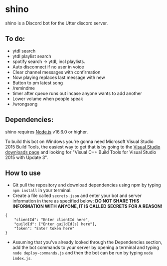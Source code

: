 # shino
shino is a Discord bot for the Utter discord server.

## To do:
- ytdl search
- ytdl playlist search
- spotify search -> ytdl, incl playlists.
- Auto disconnect if no user in voice
- Clear channel messages with confirmation
- Now playing replaces last message with new
- Button to pm latest song
- /remindme
- timer after queue runs out incase anyone wants to add another
- Lower volume when people speak
- /wrongsong

## Dependencies:
shino requires [Node.js](https://nodejs.org/) v16.6.0 or higher.

To build this bot on Windows you're gonna need Microsoft Visual Studio 2015 Build Tools, the easiest way to get that is by going to the [Visual Studio downloads page](https://my.visualstudio.com/Downloads) and looking for "Visual C++ Build Tools for Visual Studio 2015 with Update 3".

## How to use
- Git pull the repository and download dependencies using npm by typing `npm install` in your terminal.
- Create a file called `secrets.json` and enter your bot and server information in there as specified below; **DO NOT SHARE THIS INFORMATION WITH ANYONE, IT IS CALLED SECRETS FOR A REASON!**
```
{
    "clientId": "Enter clientId here",
    "guildId": ["Enter guildId(s) here"],
    "token": "Enter token here"
}
```
- Assuming that you've already looked through the Dependencies section, add the bot commands to your server by opening a terminal and typing `node deploy-commands.js` and then the bot can be run by typing `node index.js`.